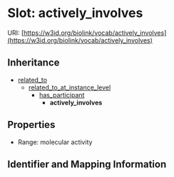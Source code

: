 # Slot: actively_involves

URI: [https://w3id.org/biolink/vocab/actively_involves](https://w3id.org/biolink/vocab/actively_involves)




## Inheritance

* [related_to](related_to.md)
    * [related_to_at_instance_level](related_to_at_instance_level.md)
        * [has_participant](has_participant.md)
            * **actively_involves**



## Properties

 * Range: molecular activity



## Identifier and Mapping Information






